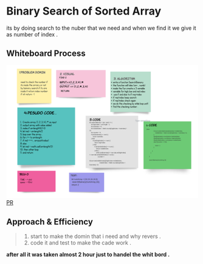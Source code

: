# Binary Search of Sorted Array
its by doing search to the nuber that we need and when we find it we give it as number of index .


## Whiteboard Process
![](img/binarySearch.png)
[PR](https://github.com/qusaiqeisi/data-structures-and-algorithm/pull/19)

## Approach & Efficiency
>1. start to make the domin that i need and why revers .
>2. code it and test to make the cade work .


**after all it was taken almost 2 hour just to handel the whit bord .**
